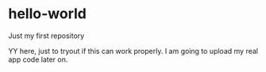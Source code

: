 # hello-world
Just my first repository

YY here, just to tryout if this can work properly.
I am going to upload my real app code later on.
